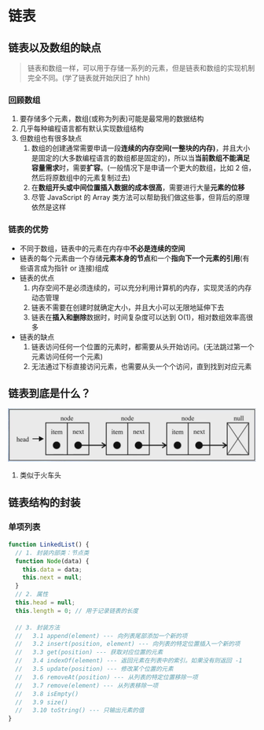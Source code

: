 <!--
 * @Author: East
 * @Date: 2021-12-16 21:54:40
 * @LastEditTime: 2021-12-16 22:58:14
 * @LastEditors: Please set LastEditors
 * @Description: 链表
 * @FilePath: \forGreaterGood\algorithm\05-链表.md
-->

# 链表

## 链表以及数组的缺点

> 链表和数组一样，可以用于存储一系列的元素，但是链表和数组的实现机制完全不同。(学了链表就开始厌旧了 hhh)

### 回顾数组

1. 要存储多个元素，数组(或称为列表)可能是最常用的数据结构
2. 几乎每种编程语言都有默认实现数组结构
3. 但数组也有很多缺点
   1. 数组的创建通常需要申请一段**连续的内存空间(一整块的内存)**，并且大小是固定的(大多数编程语言的数组都是固定的)，所以当**当前数组不能满足容量需求**时，需要**扩容**。(一般情况下是申请一个更大的数组，比如 2 倍，然后将原数组中的元素复制过去)
   2. 在**数组开头或中间位置插入数据的成本很高**，需要进行大量**元素的位移**
   3. 尽管 JavaScript 的 Array 类方法可以帮助我们做这些事，但背后的原理依然是这样

### 链表的优势

- 不同于数组，链表中的元素在内存中**不必是连续的空间**
- 链表的每个元素由一个存储**元素本身的节点**和一个**指向下一个元素的引用**(有些语言成为指针 or 连接)组成
- 链表的优点
  1. 内存空间不是必须连续的，可以充分利用计算机的内存，实现灵活的内存动态管理
  2. 链表不需要在创建时就确定大小，并且大小可以无限地延伸下去
  3. 链表在**插入和删除**数据时，时间复杂度可以达到 O(1)，相对数组效率高很多
- 链表的缺点
  1. 链表访问任何一个位置的元素时，都需要从头开始访问。(无法跳过第一个元素访问任何一个元素)
  2. 无法通过下标直接访问元素，也需要从头一个个访问，直到找到对应元素

## 链表到底是什么？

![链表结构图](./imgs/05_linkedList.png)

1. 类似于火车头

## 链表结构的封装

### 单项列表

```js
function LinkedList() {
  // 1. 封装内部类：节点类
  function Node(data) {
    this.data = data;
    this.next = null;
  }
  // 2. 属性
  this.head = null;
  this.length = 0; // 用于记录链表的长度

  // 3. 封装方法
  //   3.1 append(element) --- 向列表尾部添加一个新的项
  //   3.2 insert(position, element) --- 向列表的特定位置插入一个新的项
  //   3.3 get(position) --- 获取对应位置的元素
  //   3.4 indexOf(element) --- 返回元素在列表中的索引。如果没有则返回 -1
  //   3.5 update(position) --- 修改某个位置的元素
  //   3.6 removeAt(position) --- 从列表的特定位置移除一项
  //   3.7 remove(element) --- 从列表移除一项
  //   3.8 isEmpty()
  //   3.9 size()
  //   3.10 toString() --- 只输出元素的值
}
```
